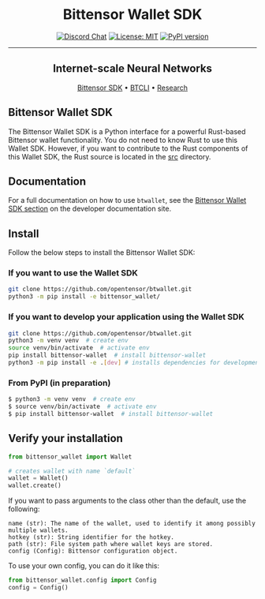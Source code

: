 <div align="center">

# Bittensor Wallet SDK <!-- omit in toc -->
[![Discord Chat](https://img.shields.io/discord/308323056592486420.svg)](https://discord.gg/bittensor)
[![License: MIT](https://img.shields.io/badge/License-MIT-yellow.svg)](https://opensource.org/licenses/MIT) 
[![PyPI version](https://badge.fury.io/py/bittensor-wallet.svg)](https://badge.fury.io/py/bittensor-wallet)

---

## Internet-scale Neural Networks <!-- omit in toc -->

[Bittensor SDK](https://github.com/opentensor/bittensor/tree/master) • [BTCLI](https://github.com/opentensor/btcli) • [Research](https://bittensor.com/whitepaper)

</div>

## Bittensor Wallet SDK

The Bittensor Wallet SDK is a Python interface for a powerful Rust-based Bittensor wallet functionality. You do not need to know Rust to use this Wallet SDK. However, if you want to contribute to the Rust components of this Wallet SDK, the Rust source is located in the [src](./src) directory. 

## Documentation

For a full documentation on how to use `btwallet`, see the [Bittensor Wallet SDK section](https://docs.bittensor.com/btcli) on the developer documentation site.

## Install

Follow the below steps to install the Bittensor Wallet SDK:

### If you want to use the Wallet SDK

```bash
git clone https://github.com/opentensor/btwallet.git
python3 -m pip install -e bittensor_wallet/
```

### If you want to develop your application using the Wallet SDK

```bash
git clone https://github.com/opentensor/btwallet.git
python3 -m venv venv  # create env
source venv/bin/activate  # activate env
pip install bittensor-wallet  # install bittensor-wallet
python3 -m pip install -e .[dev] # installs dependencies for development and testing
```

### From PyPI (**in preparation**)

```bash
$ python3 -m venv venv  # create env
$ source venv/bin/activate  # activate env
$ pip install bittensor-wallet  # install bittensor-wallet
```

## Verify your installation

```python
from bittensor_wallet import Wallet

# creates wallet with name `default`
wallet = Wallet()
wallet.create()
```

If you want to pass arguments to the class other than the default, use the following:

```
name (str): The name of the wallet, used to identify it among possibly multiple wallets.
hotkey (str): String identifier for the hotkey.
path (str): File system path where wallet keys are stored.
config (Config): Bittensor configuration object.
```

To use your own config, you can do it like this:

```python
from bittensor_wallet.config import Config
config = Config()
```